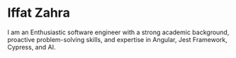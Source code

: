# Iffat Zahra
I am an Enthusiastic software engineer with a strong academic background, proactive problem-solving skills, and expertise in Angular, Jest Framework, Cypress, and AI.

